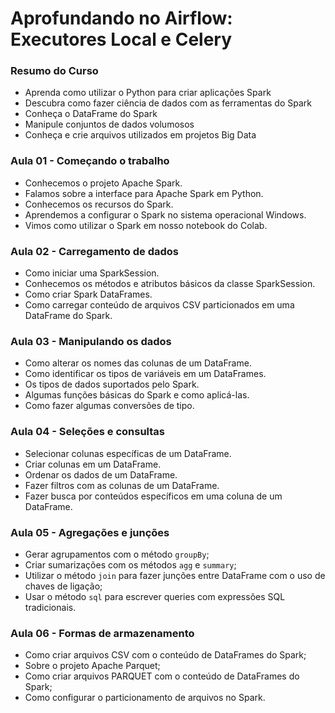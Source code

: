  

# Aprofundando no Airflow: Executores Local e Celery

### Resumo do Curso

- Aprenda como utilizar o Python para criar aplicações Spark
- Descubra como fazer ciência de dados com as ferramentas do Spark
- Conheça o DataFrame do Spark
- Manipule conjuntos de dados volumosos
- Conheça e crie arquivos utilizados em projetos Big Data

### Aula 01 - Começando o trabalho 

- Conhecemos o projeto Apache Spark.
- Falamos sobre a interface para Apache Spark em Python.
- Conhecemos os recursos do Spark.
- Aprendemos a configurar o Spark no sistema operacional Windows.
- Vimos como utilizar o Spark em nosso notebook do Colab.

### Aula 02 - Carregamento de dados

- Como iniciar uma SparkSession.
- Conhecemos os métodos e atributos básicos da classe SparkSession.
- Como criar Spark DataFrames.
- Como carregar conteúdo de arquivos CSV particionados em uma DataFrame do Spark.

### Aula 03 - Manipulando os dados

- Como alterar os nomes das colunas de um DataFrame.
- Como identificar os tipos de variáveis em um DataFrames.
- Os tipos de dados suportados pelo Spark.
- Algumas funções básicas do Spark e como aplicá-las.
- Como fazer algumas conversões de tipo.

### Aula 04 - Seleções e consultas

- Selecionar colunas específicas de um DataFrame.
- Criar colunas em um DataFrame.
- Ordenar os dados de um DataFrame.
- Fazer filtros com as colunas de um DataFrame.
- Fazer busca por conteúdos específicos em uma coluna de um DataFrame.

### Aula 05 - Agregações e junções

- Gerar agrupamentos com o método `groupBy`;
- Criar sumarizações com os métodos `agg` e `summary`;
- Utilizar o método `join` para fazer junções entre DataFrame com o uso de chaves de ligação;
- Usar o método `sql` para escrever queries com expressões SQL tradicionais.

### Aula 06 - Formas de armazenamento

- Como criar arquivos CSV com o conteúdo de DataFrames do Spark;
- Sobre o projeto Apache Parquet;
- Como criar arquivos PARQUET com o conteúdo de DataFrames do Spark;
- Como configurar o particionamento de arquivos no Spark.
